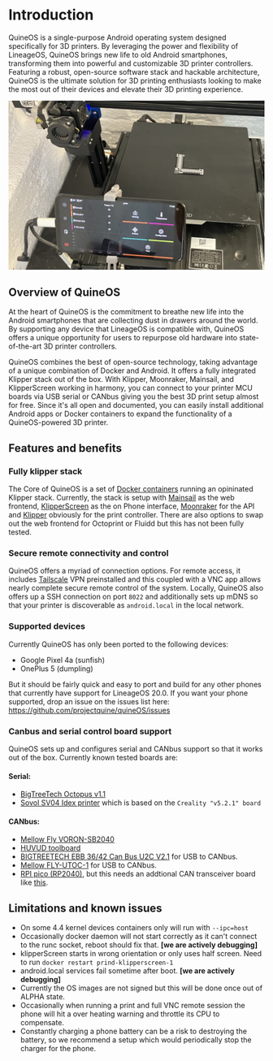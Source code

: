 # Introduction

QuineOS is a single-purpose Android operating system designed specifically for 3D printers. By leveraging the power and flexibility of LineageOS, QuineOS brings new life to old Android smartphones, transforming them into powerful and customizable 3D printer controllers. Featuring a robust, open-source software stack and hackable architecture, QuineOS is the ultimate solution for 3D printing enthusiasts looking to make the most out of their devices and elevate their 3D printing experience.

![QuineOS in Action](./assets/quineOS-in-action.jpg)

## Overview of QuineOS

At the heart of QuineOS is the commitment to breathe new life into the Android smartphones that are collecting dust in drawers around the world. By supporting any device that LineageOS is compatible with, QuineOS offers a unique opportunity for users to repurpose old hardware into state-of-the-art 3D printer controllers.

QuineOS combines the best of open-source technology, taking advantage of a unique combination of Docker and Android. It offers a fully integrated Klipper stack out of the box. With Klipper, Moonraker, Mainsail, and KlipperScreen working in harmony, you can connect to your printer MCU boards via USB serial or CANbus giving you the best 3D print setup almost for free. Since it's all open and documented, you can easily install additional Android apps or Docker containers to expand the functionality of a QuineOS-powered 3D printer.

## Features and benefits

### Fully klipper stack

The Core of QuineOS is a set of [Docker containers](https://www.docker.com/resources/what-container/) running an opininated Klipper stack. Currently, the stack is setup with [Mainsail](https://docs.mainsail.xyz/) as the web frontend, [KlipperScreen](https://klipperscreen.readthedocs.io/en/latest/) as the on Phone interface, [Moonraker](https://moonraker.readthedocs.io/en/latest/) for the API and [Klipper](https://www.klipper3d.org/) obviously for the print controller. There are also options to swap out the web frontend for Octoprint or Fluidd but this has not been fully tested.

### Secure remote connectivity and control

QuineOS offers a myriad of connection options. For remote access, it includes [Tailscale](https://tailscale.com/) VPN preinstalled and this coupled with a VNC app allows nearly complete secure remote control of the system. Locally, QuineOS also offers up a SSH connection on port `8022` and additionally sets up mDNS so that your printer is discoverable as `android.local` in the local network.

### Supported devices

Currently QuineOS has only been ported to the following devices:
- Google Pixel 4a (sunfish)
- OnePlus 5 (dumpling)

But it should be fairly quick and easy to port and build for any other phones that currently have support for LineageOS 20.0. If you want your phone supported, drop an issue on the issues list here: https://github.com/projectquine/quineOS/issues

### Canbus and serial control board support

QuineOS sets up and configures serial and CANbus support so that it works out of the box. Currently known tested boards are:

#### Serial:

- [BigTreeTech Octopus v1.1](https://biqu.equipment/collections/control-board/products/bigtreetech-octopus-v1-1?variant=39812758765666)
- [Sovol SV04 Idex printer](https://sovol3d.com/products/sv04) which is based on the `Creality "v5.2.1" board`

#### CANbus:

- [Mellow Fly VORON-SB2040](https://github.com/Mellow-3D/Fly-SB2040)
- [HUVUD toolboard](https://github.com/bondus/KlipperToolboard)
- [BIGTREETECH EBB 36/42 Can Bus U2C V2.1](https://biqu.equipment/products/bigtreetech-ebb-36-42-can-bus-for-connecting-klipper-expansion-device?_pos=2&_sid=d9e78c1b7&_ss=r&variant=39762747949154) for USB to CANbus.
- [Mellow FLY-UTOC-1](https://es.aliexpress.com/i/1005004687165673.html?gatewayAdapt=glo2esp) for USB to CANbus.
- [RPI pico (RP2040)](https://www.raspberrypi.com/products/raspberry-pi-pico/), but this needs an addtional CAN transceiver board like [this](https://www.waveshare.com/sn65hvd230-can-board.htm). 


## Limitations and known issues

- On some 4.4 kernel devices containers only will run with `--ipc=host`
- Occasionally docker daemon will not start correctly as it can't connect to the runc socket, reboot should fix that. **[we are actively debugging]**
- klipperScreen starts in wrong orientation or only uses half screen. Need to run `docker restart prind-klipperscreen-1`
- android.local services fail sometime after boot. **[we are actively debugging]**
- Currently the OS images are not signed but this will be done once out of ALPHA state.
- Occasionally when running a print and full VNC remote session the phone will hit a over heating warning and throttle its CPU to compensate.
- Constantly charging a phone battery can be a risk to destroying the battery, so we recommend a setup which would periodically stop the charger for the phone.